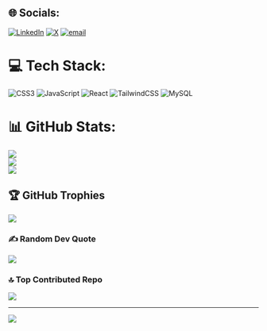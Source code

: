 
## 🌐 Socials:
[![LinkedIn](https://img.shields.io/badge/LinkedIn-%230077B5.svg?logo=linkedin&logoColor=white)](https://linkedin.com/in/rohit-rai-2b5b27) [![X](https://img.shields.io/badge/X-black.svg?logo=X&logoColor=white)](https://x.com/@RohitRa2023411) [![email](https://img.shields.io/badge/Email-D14836?logo=gmail&logoColor=white)](mailto:rohitrai182003@gmail.com) 

# 💻 Tech Stack:
![CSS3](https://img.shields.io/badge/css3-%231572B6.svg?style=for-the-badge&logo=css3&logoColor=white) ![JavaScript](https://img.shields.io/badge/javascript-%23323330.svg?style=for-the-badge&logo=javascript&logoColor=%23F7DF1E) ![React](https://img.shields.io/badge/react-%2320232a.svg?style=for-the-badge&logo=react&logoColor=%2361DAFB) ![TailwindCSS](https://img.shields.io/badge/tailwindcss-%2338B2AC.svg?style=for-the-badge&logo=tailwind-css&logoColor=white) ![MySQL](https://img.shields.io/badge/mysql-4479A1.svg?style=for-the-badge&logo=mysql&logoColor=white)
# 📊 GitHub Stats:
![](https://github-readme-stats.vercel.app/api?username=Rohitrai18&theme=dark&hide_border=false&include_all_commits=true&count_private=false)<br/>
![](https://nirzak-streak-stats.vercel.app/?user=Rohitrai18&theme=dark&hide_border=false)<br/>
![](https://github-readme-stats.vercel.app/api/top-langs/?username=Rohitrai18&theme=dark&hide_border=false&include_all_commits=true&count_private=false&layout=compact)

## 🏆 GitHub Trophies
![](https://github-profile-trophy.vercel.app/?username=Rohitrai18&theme=radical&no-frame=false&no-bg=true&margin-w=4)

### ✍️ Random Dev Quote
![](https://quotes-github-readme.vercel.app/api?type=horizontal&theme=radical)

### 🔝 Top Contributed Repo
![](https://github-contributor-stats.vercel.app/api?username=Rohitrai18&limit=5&theme=dark&combine_all_yearly_contributions=true)

---
[![](https://visitcount.itsvg.in/api?id=Rohitrai18&icon=0&color=0)](https://visitcount.itsvg.in)

<!-- Proudly created with GPRM ( https://gprm.itsvg.in ) -->
